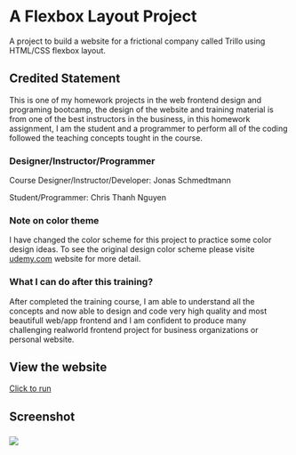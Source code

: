 # A Flexbox Layout Project
A project to build a website for a frictional company called Trillo using HTML/CSS flexbox layout.

## Credited Statement
This is one of my homework projects in the web frontend design and programing bootcamp, the design of the website and training material is from one of the best instructors in the business, in this homework assignment, I am the student and a programmer to perform all of the coding followed the teaching concepts tought in the course.

### Designer/Instructor/Programmer

Course Designer/Instructor/Developer: Jonas Schmedtmann

Student/Programmer: Chris Thanh Nguyen

### Note on color theme
I have changed the color scheme for this project to practice some color design ideas.
To see the original design color scheme please visite [udemy.com](https://www.udemy.com/course/advanced-css-and-sass/learn/lecture/8859774#overview) website for more detail.

### What I can do after this training?
After completed the training course, I am able to understand all the concepts and now able to design and code very high quality and most beautifull web/app frontend and I am confident to produce many challenging realworld frontend project for business organizations or personal website. 

## View the website
[Click to run](https://tvn9.github.io/trillo/)

## Screenshot 
### 
![](img/trillo01.png)
